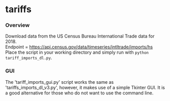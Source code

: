 # tariffs

### Overview
Download data from the US Census Bureau International Trade data for 2018.
<br>
Endpoint = https://api.census.gov/data/timeseries/intltrade/imports/hs
<br>
Place the script in your working directory and simply run with `python tariff_imports_dl.py`.

### GUI
The 'tariff_imports_gui.py' script works the same as 'tariffs_imports_dl_v3.py', however, it makes use of a simple Tkinter GUI. It is a good alternative for those who do not want to use the command line.
